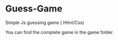 # Guess-Game
Simple Js guessing game ( Html/Css)

You can find the complete game in the game folder.
